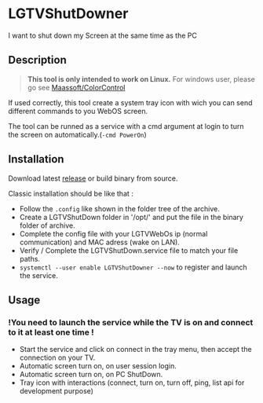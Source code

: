 # LGTVShutDowner

I want to shut down my Screen at the same time as the PC

## Description

> **This tool is only intended to work on Linux.**
> For windows user, please go
> see [Maassoft/ColorControl](https://github.com/Maassoft/ColorControl")

If used correctly, this tool create a system tray icon with wich you can send different commands to you WebOS screen.

The tool can be runned as a service with a cmd argument at login to turn the screen on automatically.(`-cmd PowerOn`)

## Installation

Download latest [release](https://github.com/Prouk/LGTVShutDowner/releases) or build binary from source.

Classic installation should be like that :

- Follow the `.config` like shown in the folder tree of the archive.
- Create a LGTVShutDown folder in '/opt/' and put the file in the binary folder of archive.
- Complete the config file with your LGTVWebOs ip (normal communication) and MAC adress (wake on LAN).
- Verify / Complete the LGTVShutDown.service file to match your file paths.
- `systemctl --user enable LGTVShutDowner --now` to register and launch the service.

## Usage

### !You need to launch the service while the TV is on and connect to it at least one time !

- Start the service and click on connect in the tray menu, then accept the connection on your TV.
- Automatic screen turn on, on user session login.
- Automatic screen turn on, on PC ShutDown.
- Tray icon with interactions (connect, turn on, turn off, ping, list api for development purpose)
